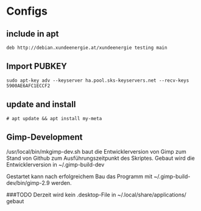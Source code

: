# Configs 

## include in apt
	deb http://debian.xundeenergie.at/xundeenergie testing main

## Import PUBKEY
	sudo apt-key adv --keyserver ha.pool.sks-keyservers.net --recv-keys 5900AE6AFC1ECCF2

## update and install
	# apt update && apt install my-meta

## Gimp-Development
/usr/local/bin/mkgimp-dev.sh baut die Entwicklerversion von Gimp zum Stand von Github zum Ausführungszeitpunkt des Skriptes.
Gebaut wird die Entwicklerversion in 
	~/.gimp-build-dev

Gestartet kann nach erfolgreichem Bau das Programm mit
	~/.gimp-build-dev/bin/gimp-2.9
werden.

###TODO
Derzeit wird kein .desktop-File in ~/.local/share/applications/ gebaut
